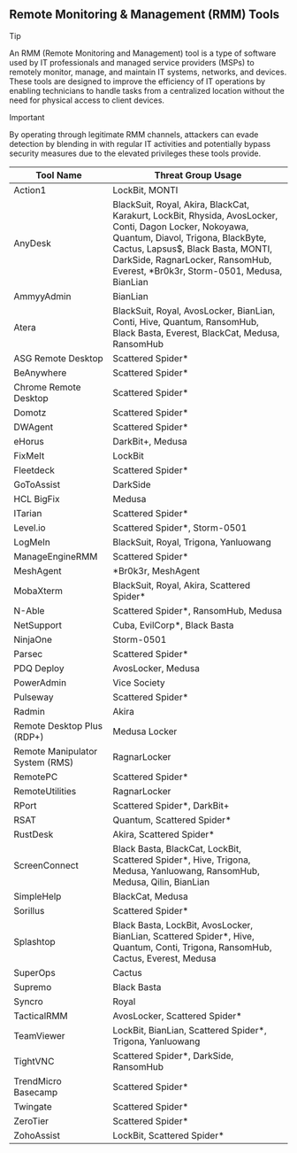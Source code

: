 ## Remote Monitoring & Management (RMM) Tools

> [!TIP]
> An RMM (Remote Monitoring and Management) tool is a type of software used by IT professionals and managed service providers (MSPs) to remotely monitor, manage, and maintain IT systems, networks, and devices. These tools are designed to improve the efficiency of IT operations by enabling technicians to handle tasks from a centralized location without the need for physical access to client devices. 

> [!IMPORTANT]
> By operating through legitimate RMM channels, attackers can evade detection by blending in with regular IT activities and potentially bypass security measures due to the elevated privileges these tools provide.

| Tool Name | Threat Group Usage |
|---|---|
| Action1 | LockBit, MONTI |
| AnyDesk | BlackSuit, Royal, Akira, BlackCat, Karakurt, LockBit, Rhysida, AvosLocker, Conti, Dagon Locker, Nokoyawa, Quantum, Diavol, Trigona, BlackByte, Cactus, Lapsus$, Black Basta, MONTI, DarkSide, RagnarLocker, RansomHub, Everest, *Br0k3r, Storm-0501, Medusa, BianLian |
| AmmyyAdmin | BianLian |
| Atera | BlackSuit, Royal, AvosLocker, BianLian, Conti, Hive, Quantum, RansomHub, Black Basta, Everest, BlackCat, Medusa, RansomHub |
| ASG Remote Desktop | Scattered Spider* |
| BeAnywhere | Scattered Spider* |
| Chrome Remote Desktop | Scattered Spider* |
| Domotz | Scattered Spider* |
| DWAgent | Scattered Spider* |
| eHorus | DarkBit+, Medusa |
| FixMeIt | LockBit |
| Fleetdeck | Scattered Spider* |
| GoToAssist | DarkSide |
| HCL BigFix | Medusa |
| ITarian | Scattered Spider* |
| Level.io | Scattered Spider*, Storm-0501 |
| LogMeIn | BlackSuit, Royal, Trigona, Yanluowang |
| ManageEngineRMM | Scattered Spider* |
| MeshAgent | *Br0k3r, MeshAgent |
| MobaXterm | BlackSuit, Royal, Akira, Scattered Spider* |
| N-Able | Scattered Spider*, RansomHub, Medusa |
| NetSupport | Cuba, EvilCorp*, Black Basta |
| NinjaOne | Storm-0501 |
| Parsec | Scattered Spider* |
| PDQ Deploy | AvosLocker, Medusa |
| PowerAdmin | Vice Society |
| Pulseway | Scattered Spider* |
| Radmin | Akira |
| Remote Desktop Plus (RDP+) | Medusa Locker |
| Remote Manipulator System (RMS) | RagnarLocker |
| RemotePC | Scattered Spider* |
| RemoteUtilities | RagnarLocker |
| RPort | Scattered Spider*, DarkBit+ |
| RSAT | Quantum, Scattered Spider* |
| RustDesk | Akira, Scattered Spider* |
| ScreenConnect | Black Basta, BlackCat, LockBit, Scattered Spider*, Hive, Trigona, Medusa, Yanluowang, RansomHub, Medusa, Qilin, BianLian |
| SimpleHelp | BlackCat, Medusa |
| Sorillus | Scattered Spider* |
| Splashtop | Black Basta, LockBit, AvosLocker, BianLian, Scattered Spider*, Hive, Quantum, Conti, Trigona, RansomHub, Cactus, Everest, Medusa |
| SuperOps | Cactus |
| Supremo | Black Basta |
| Syncro | Royal |
| TacticalRMM | AvosLocker, Scattered Spider* |
| TeamViewer | LockBit, BianLian, Scattered Spider*, Trigona, Yanluowang |
| TightVNC | Scattered Spider*, DarkSide, RansomHub |
| TrendMicro Basecamp | Scattered Spider* |
| Twingate | Scattered Spider* |
| ZeroTier | Scattered Spider* |
| ZohoAssist | LockBit, Scattered Spider* |

